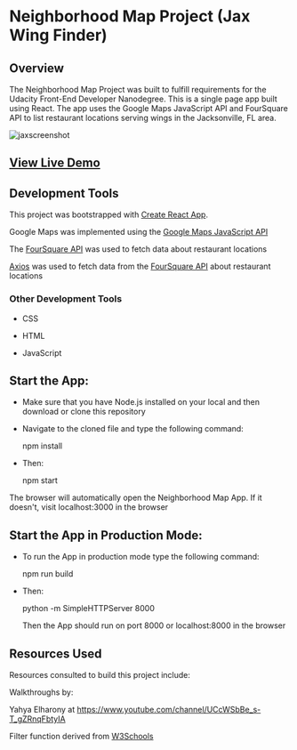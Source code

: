 # Neighborhood Map Project (Jax Wing Finder)

## Overview

The Neighborhood Map Project was built to fulfill requirements for the Udacity Front-End Developer Nanodegree. This is a single page app built using React. The app uses the Google Maps JavaScript API and FourSquare API to list restaurant locations serving wings in the Jacksonville, FL area.


![jaxscreenshot](https://user-images.githubusercontent.com/38802201/46776723-eadba480-ccda-11e8-956f-f952542f273f.png)

## [View Live Demo](https://jzerman2018.github.io/Udacity-Neighborhood-Map/)


## Development Tools

This project was bootstrapped with [Create React App](https://github.com/facebook/create-react-app).

Google Maps was implemented using the [Google Maps JavaScript API](https://developers.google.com/maps/documentation/javascript/tutorial)

The [FourSquare API](https://developer.foursquare.com/) was used to fetch data about restaurant locations

[Axios](https://github.com/axios/axios) was used to fetch data from the [FourSquare API](https://developer.foursquare.com/) about restaurant locations

### Other Development Tools 

* CSS

* HTML

* JavaScript

## Start the App:

* Make sure that you have Node.js installed on your local and then download or clone    this repository

* Navigate to the cloned file and type the following command:

  npm install

* Then:

  npm start

The browser will automatically open the Neighborhood Map App. If it doesn't, visit localhost:3000 in the browser

## Start the App in Production Mode:

* To run the App in production mode type the following command:

  npm run build

* Then:

  python -m SimpleHTTPServer 8000

  Then the App should run on port 8000 or localhost:8000 in the browser

## Resources Used

Resources consulted to build this project include:

Walkthroughs by:

Yahya Elharony at https://www.youtube.com/channel/UCcWSbBe_s-T_gZRnqFbtyIA

Filter function derived from [W3Schools](https://www.w3schools.com/howto/howto_js_filter_lists.asp)








